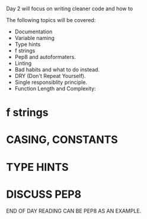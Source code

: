 Day 2 will focus on writing cleaner code and how to 



The following topics will be covered: 
- Documentation
- Variable naming
- Type hints
- f strings
- Pep8 and autoformaters. 
- Linting 
- Bad habits and what to do instead. 
- DRY (Don't Repeat Yourself). 
- Single responsiblity principle.
- Function Length and Complexity:



# f strings
# CASING, CONSTANTS
# TYPE HINTS 
# DISCUSS PEP8 



END OF DAY READING CAN BE PEP8 AS AN EXAMPLE.
